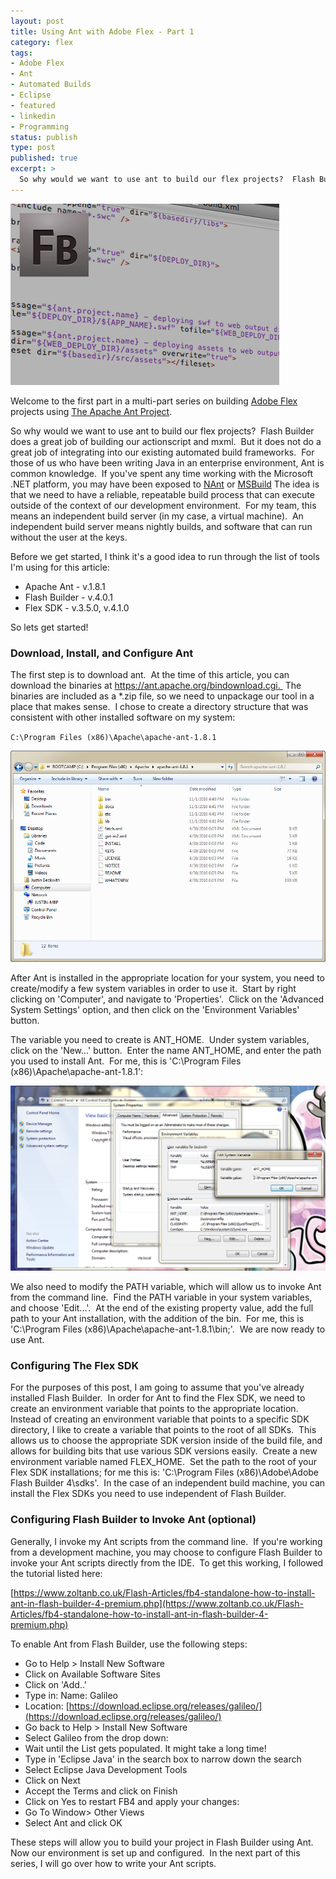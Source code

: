 ```yaml
---
layout: post
title: Using Ant with Adobe Flex - Part 1
category: flex
tags:
- Adobe Flex
- Ant
- Automated Builds
- Eclipse
- featured
- linkedin
- Programming
status: publish
type: post
published: true
excerpt: >
  So why would we want to use ant to build our flex projects?  Flash Builder does a great job of building our actionscript and mxml.  But it does not do a great job of integrating into our existing automated build frameworks.  For those of us who have been writing Java in an enterprise environment, Ant is common knowledge.  If you've spent any time working with the Microsoft .NET platform, you may have been exposed to NAnt or MSBuild. The idea is that we need to have a reliable, repeatable build process that can execute outside of the context of our development environment.  For my team, this means an independent build server (in my case, a virtual machine).  An independent build server means nightly builds, and software that can run without the user at the keys.
---
```


![ant build](/images/2010/12/build-screenshot1.png)

Welcome to the first part in a multi-part series on building [Adobe Flex](https://www.adobe.com/devnet/flex.html) projects using [The Apache Ant Project](https://ant.apache.org/).

So why would we want to use ant to build our flex projects?  Flash Builder does a great job of building our actionscript and mxml.  But it does not do a great job of integrating into our existing automated build frameworks.  For those of us who have been writing Java in an enterprise environment, Ant is common knowledge.  If you've spent any time working with the Microsoft .NET platform, you may have been exposed to [NAnt](https://nant.sourceforge.net/) or [MSBuild](https://msdn.microsoft.com/en-us/library/0k6kkbsd.aspx) The idea is that we need to have a reliable, repeatable build process that can execute outside of the context of our development environment.  For my team, this means an independent build server (in my case, a virtual machine).  An independent build server means nightly builds, and software that can run without the user at the keys.

Before we get started, I think it's a good idea to run through the list of tools I'm using for this article:
- Apache Ant - v.1.8.1
- Flash Builder - v.4.0.1
- Flex SDK - v.3.5.0, v.4.1.0

So lets get started!

### Download, Install, and Configure Ant
The first step is to download ant.  At the time of this article, you can download the binaries at https://ant.apache.org/bindownload.cgi.  The binaries are included as a *.zip file, so we need to unpackage our tool in a place that makes sense.  I chose to create a directory structure that was consistent with other installed software on my system:

`C:\Program Files (x86)\Apache\apache-ant-1.8.1`

![Ant install folder](/images/2010/11/ant-install-folder1.png)

After Ant is installed in the appropriate location for your system, you need to create/modify a few system variables in order to use it.  Start by right clicking on 'Computer', and navigate to 'Properties'.  Click on the 'Advanced System Settings' option, and then click on the 'Environment Variables' button.

The variable you need to create is ANT_HOME.  Under system variables, click on the 'New...' button.  Enter the name ANT_HOME, and enter the path you used to install Ant.  For me, this is 'C:\Program Files (x86)\Apache\apache-ant-1.8.1':

![Setting Environment Variables](/images/2010/11/ANT_HOME1.png)

We also need to modify the PATH variable, which will allow us to invoke Ant from the command line.  Find the PATH variable in your system variables, and choose 'Edit...'.  At the end of the existing property value, add the full path to your Ant installation, with the addition of the bin.  For me, this is 'C:\Program Files (x86)\Apache\apache-ant-1.8.1\bin;'.  We are now ready to use Ant.

### Configuring The Flex SDK
For the purposes of this post, I am going to assume that you've already installed Flash Builder.  In order for Ant to find the Flex SDK, we need to create an environment variable that points to the appropriate location.  Instead of creating an environment variable that points to a specific SDK directory, I like to create a variable that points to the root of all SDKs.  This allows us to choose the appropriate SDK version inside of the build file, and allows for building bits that use various SDK versions easily.  Create a new environment variable named FLEX_HOME.  Set the path to the root of your Flex SDK installations; for me this is: 'C:\Program Files (x86)\Adobe\Adobe Flash Builder 4\sdks'.  In the case of an independent build machine, you can install the Flex SDKs you need to use independent of Flash Builder.

### Configuring Flash Builder to Invoke Ant (optional)
Generally, I invoke my Ant scripts from the command line.  If you're working from a development machine, you may choose to configure Flash Builder to invoke your Ant scripts directly from the IDE.  To get this working, I followed the tutorial listed here:

[https://www.zoltanb.co.uk/Flash-Articles/fb4-standalone-how-to-install-ant-in-flash-builder-4-premium.php](https://www.zoltanb.co.uk/Flash-Articles/fb4-standalone-how-to-install-ant-in-flash-builder-4-premium.php)

To enable Ant from Flash Builder, use the following steps:
- Go to Help &gt; Install New Software
- Click on Available Software Sites
- Click on 'Add..'
- Type in: Name: Galileo
- Location: [https://download.eclipse.org/releases/galileo/](https://download.eclipse.org/releases/galileo/)
- Go back to Help > Install New Software
- Select Galileo from the drop down:
- Wait until the List gets populated. It might take a long time!
- Type in 'Eclipse Java' in the search box to narrow down the search
- Select Eclipse Java Development Tools
- Click on Next
- Accept the Terms and click on Finish
- Click on Yes to restart FB4 and apply your changes:
- Go To Window&gt; Other Views
- Select Ant and click OK

These steps will allow you to build your project in Flash Builder using Ant.  Now our environment is set up and configured.  In the next part of this series, I will go over how to write your Ant scripts.
